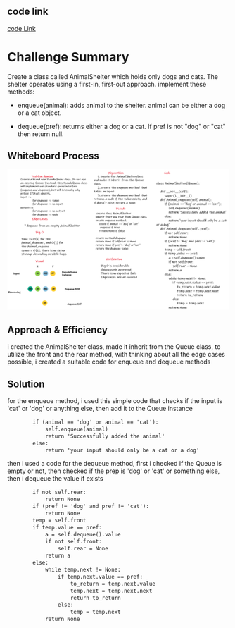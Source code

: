 ## code link

[code Link](fifo_animal_shelter/fifo_animal_shelter.py)

# Challenge Summary
Create a class called AnimalShelter which holds only dogs and cats. The shelter operates using a first-in, first-out approach. implement these methods:

* enqueue(animal): adds animal to the shelter. animal can be either a dog or a cat object.

* dequeue(pref): returns either a dog or a cat. If pref is not "dog" or "cat" then return null.

## Whiteboard Process
![d](resources/cc12.png)

## Approach & Efficiency

i created the AnimalShelter class, made it inherit from the Queue class, to utilize the front and the rear method, with thinking about all the edge cases possible, i created a suitable code for enqueue and dequeue methods

## Solution

for the enqueue method, i used this simple code that checks if the input is 'cat' or 'dog' or anything else, then add it to the Queue instance
```
        if (animal == 'dog' or animal == 'cat'):
            self.enqueue(animal)
            return 'Successfully added the animal'
        else:
            return 'your input should only be a cat or a dog'
```

then i used a code for the dequeue method, first i checked if the Queue is empty or not, then checked if the prep is 'dog' or 'cat' or something else, then i dequeue the value if exists

```
        if not self.rear:
            return None
        if (pref != 'dog' and pref != 'cat'):
            return None
        temp = self.front
        if temp.value == pref:
            a = self.dequeue().value
            if not self.front:
                self.rear = None
            return a
        else:
            while temp.next != None:
                if temp.next.value == pref:
                    to_return = temp.next.value
                    temp.next = temp.next.next
                    return to_return
                else:
                    temp = temp.next
            return None
```
